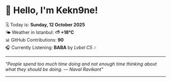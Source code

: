 # 👋 Hello, I'm Kekn9ne!

🗓️ Today is: **Sunday, 12 October 2025**  
🌤️ Weather in Istanbul: **⛅️  +18°C**  
📊 GitHub Contributions: **90**  
🎧 Currently Listening: **BABA** by *Lvbel C5* 🎶

---

_"People spend too much time doing and not enough time thinking about what they should be doing. — *Naval Ravikant*"_

---
